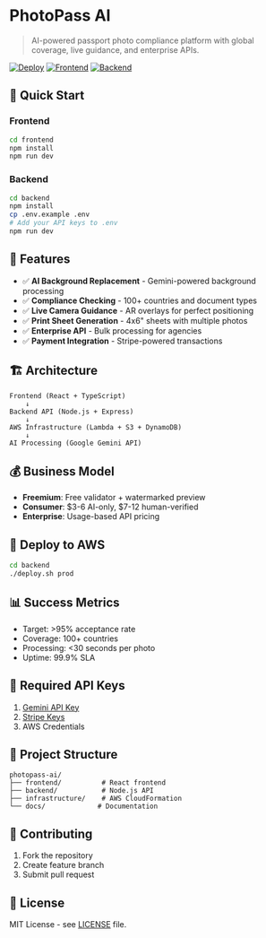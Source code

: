 # PhotoPass AI

> AI-powered passport photo compliance platform with global coverage, live guidance, and enterprise APIs.

[![Deploy](https://img.shields.io/badge/Deploy-AWS-orange)](./backend/deploy.sh)
[![Frontend](https://img.shields.io/badge/Frontend-React-blue)](./frontend)
[![Backend](https://img.shields.io/badge/Backend-Node.js-green)](./backend)

## 🚀 Quick Start

### Frontend
```bash
cd frontend
npm install
npm run dev
```

### Backend
```bash
cd backend
npm install
cp .env.example .env
# Add your API keys to .env
npm run dev
```

## 🎯 Features

- ✅ **AI Background Replacement** - Gemini-powered background processing
- ✅ **Compliance Checking** - 100+ countries and document types
- ✅ **Live Camera Guidance** - AR overlays for perfect positioning
- ✅ **Print Sheet Generation** - 4x6" sheets with multiple photos
- ✅ **Enterprise API** - Bulk processing for agencies
- ✅ **Payment Integration** - Stripe-powered transactions

## 🏗️ Architecture

```
Frontend (React + TypeScript)
    ↓
Backend API (Node.js + Express)
    ↓
AWS Infrastructure (Lambda + S3 + DynamoDB)
    ↓
AI Processing (Google Gemini API)
```

## 💰 Business Model

- **Freemium**: Free validator + watermarked preview
- **Consumer**: $3-6 AI-only, $7-12 human-verified
- **Enterprise**: Usage-based API pricing

## 🚀 Deploy to AWS

```bash
cd backend
./deploy.sh prod
```

## 📊 Success Metrics

- Target: >95% acceptance rate
- Coverage: 100+ countries
- Processing: <30 seconds per photo
- Uptime: 99.9% SLA

## 🔑 Required API Keys

1. [Gemini API Key](https://makersuite.google.com/app/apikey)
2. [Stripe Keys](https://dashboard.stripe.com/apikeys)
3. AWS Credentials

## 📁 Project Structure

```
photopass-ai/
├── frontend/          # React frontend
├── backend/           # Node.js API
├── infrastructure/    # AWS CloudFormation
└── docs/             # Documentation
```

## 🤝 Contributing

1. Fork the repository
2. Create feature branch
3. Submit pull request

## 📄 License

MIT License - see [LICENSE](LICENSE) file.
